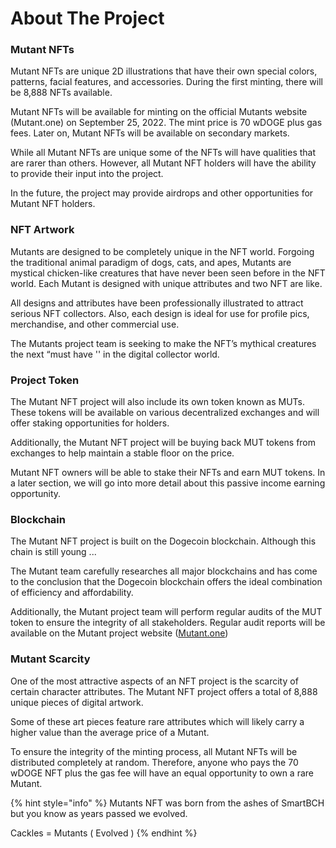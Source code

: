 # About The Project

### Mutant NFTs&#x20;

Mutant NFTs are unique 2D illustrations that have their own special colors, patterns, facial features, and accessories. During the first minting, there will be 8,888 NFTs available.&#x20;

Mutant NFTs will be available for minting on the official Mutants website (Mutant.one) on September 25, 2022. The mint price is 70 wDOGE plus gas fees. Later on, Mutant NFTs will be available on secondary markets.

While all Mutant NFTs are unique some of the NFTs will have qualities that are rarer than others. However, all Mutant NFT holders will have the ability to provide their input into the project.&#x20;

In the future, the project may provide airdrops and other opportunities for Mutant NFT holders.

### **NFT Artwork**

Mutants are designed to be completely unique in the NFT world. Forgoing the traditional animal paradigm of dogs, cats, and apes, Mutants are mystical chicken-like creatures that have never been seen before in the NFT world. Each Mutant is designed with unique attributes and two NFT are like.

All designs and attributes have been professionally illustrated to attract serious NFT collectors. Also, each design is ideal for use for profile pics, merchandise, and other commercial use.&#x20;

The Mutants project team is seeking to make the NFT’s mythical creatures the next “must have '' in the digital collector world.

### Project Token

The Mutant NFT project will also include its own token known as MUTs. These tokens will be available on various decentralized exchanges and will offer staking opportunities for holders.&#x20;

Additionally, the Mutant NFT project will be buying back MUT tokens from exchanges to help maintain a stable floor on the price.

Mutant NFT owners will be able to stake their NFTs and earn MUT tokens. In a later section, we will go into more detail about this passive income earning opportunity.

### **Blockchain**

The Mutant NFT project is built on the Dogecoin blockchain. Although this chain is still young ...

The Mutant team carefully researches all major blockchains and has come to the conclusion that the Dogecoin blockchain offers the ideal combination of efficiency and affordability.

Additionally, the Mutant project team will perform regular audits of the MUT token to ensure the integrity of all stakeholders. Regular audit reports will be available on the Mutant project website ([Mutant.one](https://mutants.one/))

### Mutant Scarcity

One of the most attractive aspects of an NFT project is the scarcity of certain character attributes. The Mutant NFT project offers a total of 8,888 unique pieces of digital artwork.&#x20;

Some of these art pieces feature rare attributes which will likely carry a higher value than the average price of a Mutant.

To ensure the integrity of the minting process, all Mutant NFTs will be distributed completely at random. Therefore, anyone who pays the 70 wDOGE NFT plus the gas fee will have an equal opportunity to own a rare Mutant.&#x20;

{% hint style="info" %}
Mutants NFT was born from the ashes of SmartBCH but you know as years passed we evolved.

Cackles = Mutants ( Evolved )
{% endhint %}

